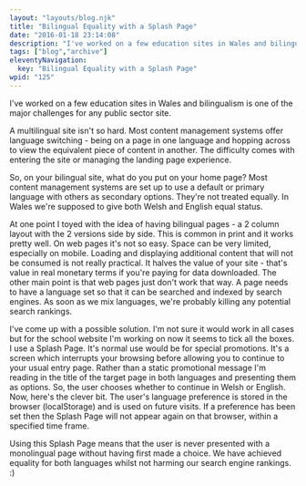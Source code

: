 ```yaml
---
layout: "layouts/blog.njk"
title: "Bilingual Equality with a Splash Page"
date: "2016-01-18 23:14:08"
description: "I've worked on a few education sites in Wales and bilingualism is one of the major challenges for any public sector site"
tags: ["blog","archive"]
eleventyNavigation:
  key: "Bilingual Equality with a Splash Page"
wpid: "125"
---
```

I've worked on a few education sites in Wales and bilingualism is one of the major challenges for any public sector site.

A multilingual site isn't so hard. Most content management systems offer language switching - being on a page in one language and hopping across to view the equivalent piece of content in another. The difficulty comes with entering the site or managing the landing page experience.

So, on your bilingual site, what do you put on your home page? Most content management systems are set up to use a default or primary language with others as secondary options. They're not treated equally. In Wales we're supposed to give both Welsh and English equal status.

At one point I toyed with the idea of having bilingual pages - a 2 column layout with the 2 versions side by side. This is common in print and it works pretty well. On web pages it's not so easy. Space can be very limited, especially on mobile. Loading and displaying additional content that will not be consumed is not really practical. It halves the value of your site - that's value in real monetary terms if you're paying for data downloaded. The other main point is that web pages just don't work that way. A page needs to have a language set so that it can be searched and indexed by search engines. As soon as we mix languages, we're probably killing any potential search rankings.

I've come up with a possible solution. I'm not sure it would work in all cases but for the school website I'm working on now it seems to tick all the boxes. I use a Splash Page. It's normal use would be for special promotions. It's a screen which interrupts your browsing before allowing you to continue to your usual entry page. Rather than a static promotional message I'm reading in the title of the target page in both languages and presenting them as options. So, the user chooses whether to continue in Welsh or English. Now, here's the clever bit. The user's language preference is stored in the browser (localStorage) and is used on future visits. If a preference has been set then the Splash Page will not appear again on that browser, within a specified time frame.

Using this Splash Page means that the user is never presented with a monolingual page without having first made a choice. We have achieved equality for both languages whilst not harming our search engine rankings. :)